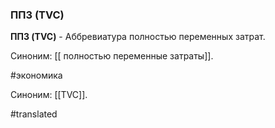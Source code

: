 ### ППЗ (TVC)

**ППЗ (TVC)** - Аббревиатура полностью переменных затрат.

Синоним: [[ полностью переменные затраты]].

#экономика

Синоним: [[TVC]].

#translated
